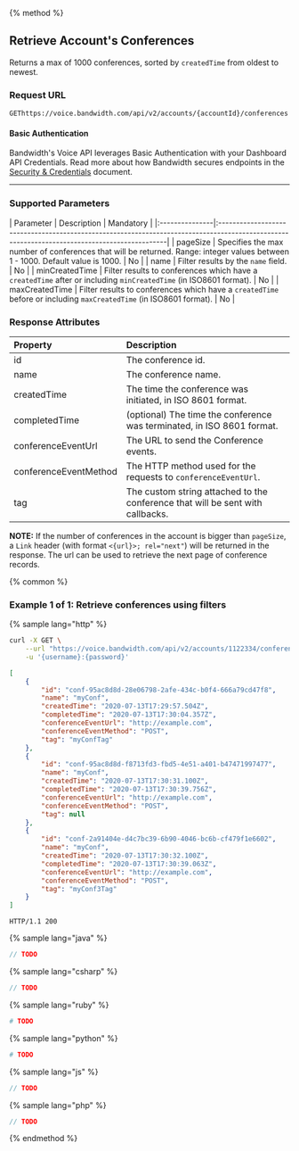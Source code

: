 {% method %}

## Retrieve Account's Conferences
Returns a max of 1000 conferences, sorted by `createdTime` from oldest to newest.

### Request URL

<code class="get">GET</code>`https://voice.bandwidth.com/api/v2/accounts/{accountId}/conferences`

#### Basic Authentication

Bandwidth's Voice API leverages Basic Authentication with your Dashboard API Credentials. Read more about how Bandwidth secures endpoints in the [Security & Credentials](../../../guides/accountCredentials.md) document.

---

### Supported Parameters

| Parameter      | Description                                                                                                                      | Mandatory |
|:---------------|:---------------------------------------------------------------------------------------------------------------------------------------------|
| pageSize       | Specifies the max number of conferences that will be returned. Range: integer values between 1 - 1000. Default value is 1000.    | No        |
| name           | Filter results by the `name` field.                                                                                              | No        |
| minCreatedTime | Filter results to conferences which have a `createdTime` after or including `minCreatedTime` (in ISO8601 format).                | No        |
| maxCreatedTime | Filter results to conferences which have a `createdTime` before or including `maxCreatedTime` (in ISO8601 format).               | No        |

### Response Attributes

| Property              | Description                                                                     |
|:----------------------|:--------------------------------------------------------------------------------|
| id                    | The conference id.                                                              |
| name                  | The conference name.                                                            |
| createdTime           | The time the conference was initiated, in ISO 8601 format.                      |
| completedTime         | (optional) The time the conference was terminated, in ISO 8601 format.          |
| conferenceEventUrl    | The URL to send the Conference events.                                          |
| conferenceEventMethod | The HTTP method used for the requests to `conferenceEventUrl`.                  |
| tag                   | The custom string attached to the conference that will be sent with callbacks.  |

**NOTE:** If the number of conferences in the account is bigger than `pageSize`, a `Link` header (with format `<{url}>; rel="next"`) will be returned in the response. The url can be used to retrieve the next page of conference records.

{% common %}

### Example 1 of 1: Retrieve conferences using filters

{% sample lang="http" %}

```bash
curl -X GET \
    --url "https://voice.bandwidth.com/api/v2/accounts/1122334/conferences?name=myConf&minCreatedTime=2020-07-15T14:00:00.130Z&maxCreatedTime=2020-07-15T15:00:00.519Z" \
    -u '{username}:{password}'
```

```json
[
    {
        "id": "conf-95ac8d8d-28e06798-2afe-434c-b0f4-666a79cd47f8",
        "name": "myConf",
        "createdTime": "2020-07-13T17:29:57.504Z",
        "completedTime": "2020-07-13T17:30:04.357Z",
        "conferenceEventUrl": "http://example.com",
        "conferenceEventMethod": "POST",
        "tag": "myConfTag"
    },
    {
        "id": "conf-95ac8d8d-f8713fd3-fbd5-4e51-a401-b47471997477",
        "name": "myConf",
        "createdTime": "2020-07-13T17:30:31.100Z",
        "completedTime": "2020-07-13T17:30:39.756Z",
        "conferenceEventUrl": "http://example.com",
        "conferenceEventMethod": "POST",
        "tag": null
    },
    {
        "id": "conf-2a91404e-d4c7bc39-6b90-4046-bc6b-cf479f1e6602",
        "name": "myConf",
        "createdTime": "2020-07-13T17:30:32.100Z",
        "completedTime": "2020-07-13T17:30:39.063Z",
        "conferenceEventUrl": "http://example.com",
        "conferenceEventMethod": "POST",
        "tag": "myConf3Tag"
    }
]
```

```
HTTP/1.1 200
```

{% sample lang="java" %}

```java
// TODO
```

{% sample lang="csharp" %}

```csharp
// TODO
```

{% sample lang="ruby" %}

```ruby
# TODO
```

{% sample lang="python" %}

```python
# TODO
```

{% sample lang="js" %}

```js
// TODO
```

{% sample lang="php" %}

```php
// TODO
```

{% endmethod %}
